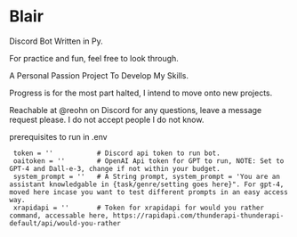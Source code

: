 # Blair
Discord Bot Written in Py.

For practice and fun, feel free to look through.

A Personal Passion Project To Develop My Skills.

Progress is for the most part halted, I intend to move onto new projects.

Reachable at @reohn on Discord for any questions, leave a message request please. I do not accept people I do not know.

prerequisites to run in .env

```
 token = ''           # Discord api token to run bot.
 oaitoken = ''        # OpenAI Api token for GPT to run, NOTE: Set to GPT-4 and Dall-e-3, change if not within your budget.
 system_prompt = ''   # A String prompt, system_prompt = 'You are an assistant knowledgable in {task/genre/setting goes here}". For gpt-4, moved here incase you want to test different prompts in an easy access way.
 xrapidapi = ''       # Token for xrapidapi for would you rather command, accessable here, https://rapidapi.com/thunderapi-thunderapi-default/api/would-you-rather
```
